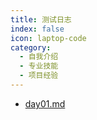 ```yaml
---
title: 测试日志
index: false
icon: laptop-code
category:
  - 自我介绍
  - 专业技能
  - 项目经验
---
```


- [day01.md](day01.md)
